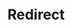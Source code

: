 ﻿---
layout: src/layouts/Redirect.astro
title: Redirect
redirect: https://octopus.com/docs/releases/lifecycles/index
pubDate:  2023-01-01
navSearch: false
navSitemap: false
navMenu: false
---
